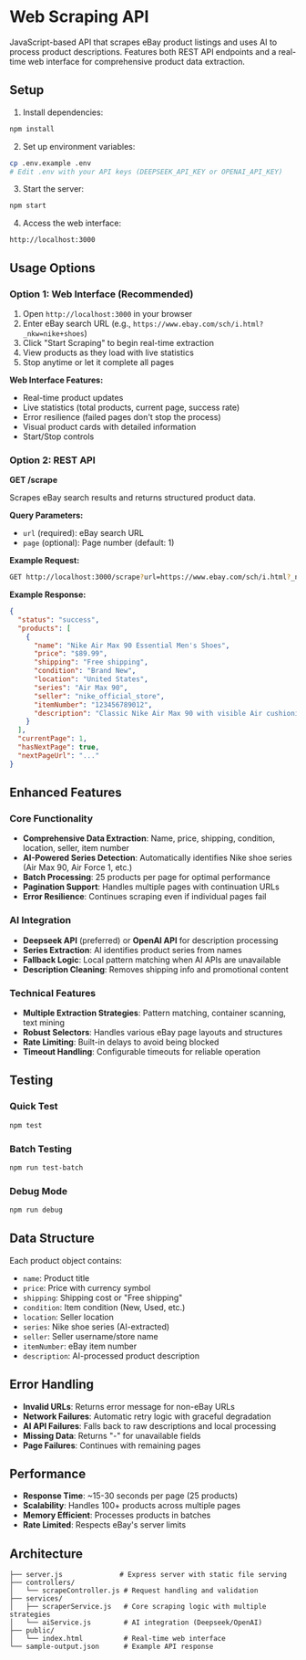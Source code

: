 # Web Scraping API

JavaScript-based API that scrapes eBay product listings and uses AI to process product descriptions. Features both REST API endpoints and a real-time web interface for comprehensive product data extraction.

## Setup

1. Install dependencies:
```bash
npm install
```

2. Set up environment variables:
```bash
cp .env.example .env
# Edit .env with your API keys (DEEPSEEK_API_KEY or OPENAI_API_KEY)
```

3. Start the server:
```bash
npm start
```

4. Access the web interface:
```
http://localhost:3000
```

## Usage Options

### Option 1: Web Interface (Recommended)

1. Open `http://localhost:3000` in your browser
2. Enter eBay search URL (e.g., `https://www.ebay.com/sch/i.html?_nkw=nike+shoes`)
3. Click "Start Scraping" to begin real-time extraction
4. View products as they load with live statistics
5. Stop anytime or let it complete all pages

**Web Interface Features:**
- Real-time product updates
- Live statistics (total products, current page, success rate)
- Error resilience (failed pages don't stop the process)
- Visual product cards with detailed information
- Start/Stop controls

### Option 2: REST API

**GET /scrape**

Scrapes eBay search results and returns structured product data.

**Query Parameters:**
- `url` (required): eBay search URL
- `page` (optional): Page number (default: 1)

**Example Request:**
```bash
GET http://localhost:3000/scrape?url=https://www.ebay.com/sch/i.html?_nkw=nike&page=1
```

**Example Response:**
```json
{
  "status": "success",
  "products": [
    {
      "name": "Nike Air Max 90 Essential Men's Shoes",
      "price": "$89.99",
      "shipping": "Free shipping",
      "condition": "Brand New",
      "location": "United States",
      "series": "Air Max 90",
      "seller": "nike_official_store",
      "itemNumber": "123456789012",
      "description": "Classic Nike Air Max 90 with visible Air cushioning..."
    }
  ],
  "currentPage": 1,
  "hasNextPage": true,
  "nextPageUrl": "..."
}
```

## Enhanced Features

### Core Functionality
- **Comprehensive Data Extraction**: Name, price, shipping, condition, location, seller, item number
- **AI-Powered Series Detection**: Automatically identifies Nike shoe series (Air Max 90, Air Force 1, etc.)
- **Batch Processing**: 25 products per page for optimal performance
- **Pagination Support**: Handles multiple pages with continuation URLs
- **Error Resilience**: Continues scraping even if individual pages fail

### AI Integration
- **Deepseek API** (preferred) or **OpenAI API** for description processing
- **Series Extraction**: AI identifies product series from names
- **Fallback Logic**: Local pattern matching when AI APIs are unavailable
- **Description Cleaning**: Removes shipping info and promotional content

### Technical Features
- **Multiple Extraction Strategies**: Pattern matching, container scanning, text mining
- **Robust Selectors**: Handles various eBay page layouts and structures
- **Rate Limiting**: Built-in delays to avoid being blocked
- **Timeout Handling**: Configurable timeouts for reliable operation

## Testing

### Quick Test
```bash
npm test
```

### Batch Testing
```bash
npm run test-batch
```

### Debug Mode
```bash
npm run debug
```

## Data Structure

Each product object contains:
- `name`: Product title
- `price`: Price with currency symbol
- `shipping`: Shipping cost or "Free shipping"
- `condition`: Item condition (New, Used, etc.)
- `location`: Seller location
- `series`: Nike shoe series (AI-extracted)
- `seller`: Seller username/store name
- `itemNumber`: eBay item number
- `description`: AI-processed product description

## Error Handling

- **Invalid URLs**: Returns error message for non-eBay URLs
- **Network Failures**: Automatic retry logic with graceful degradation
- **AI API Failures**: Falls back to raw descriptions and local processing
- **Missing Data**: Returns "-" for unavailable fields
- **Page Failures**: Continues with remaining pages

## Performance

- **Response Time**: ~15-30 seconds per page (25 products)
- **Scalability**: Handles 100+ products across multiple pages
- **Memory Efficient**: Processes products in batches
- **Rate Limited**: Respects eBay's server limits

## Architecture

```
├── server.js              # Express server with static file serving
├── controllers/
│   └── scrapeController.js # Request handling and validation
├── services/
│   ├── scraperService.js   # Core scraping logic with multiple strategies
│   └── aiService.js        # AI integration (Deepseek/OpenAI)
├── public/
│   └── index.html          # Real-time web interface
└── sample-output.json      # Example API response
```